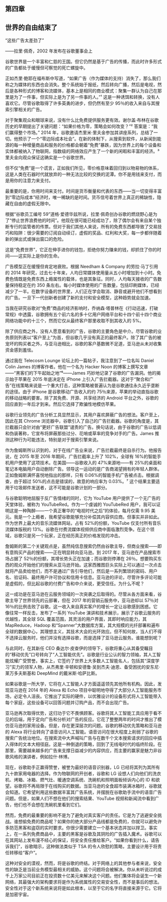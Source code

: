 ## 第四章

## 世界的自由结束了

“这些广告太差劲了”

——拉里·佩奇，2002 年发布在谷歌董事会上

谷歌世界是一个丰富和仁慈的王国。但它仍然是基于广告的传播，而此时许多形式的广告都处于缓慢但可察觉的死亡螺旋中。

正如杰里·鲍耶在福布斯中写道，“如果广告（作为媒体的支持）消失了，那么我们称之为媒体的东西也会消失。整个系统始于报纸，然后转向广播，然后是电视，然后是各种形式的博客和流媒体，基本上是相同的商业模式：聚集一群认为自己在那里是为了一件事，但实际上是为了另一件事的人。”¹ 这是一种诱饵和转换，没有人喜欢它。尽管谷歌取得了许多英勇的进步，但仍然有至少 95％的收入来自与其搜索引擎相关的广告。

对于聚集观众和眼球来说，没有什么比免费提供服务更有效。谢尔盖·布林在谷歌历史的早期提出了关键问题：“如果价格为零，策略会如何改变？”² 答案是：“我们赢得整个市场。” 2014 年，谷歌邀请杰里米·里夫金参加其讲座系列，总结了一切。他预示了一个“零边际成本社会”。在新的体制下，从搜索到软件，从新闻到能源的每一种增量商品和服务的价格都会朝着“免费”暴跌，因为世界上的每个设备和实体都被纳入了物联网，指数级的网络效应产生了一个新的闲暇和丰富的经济。³ 里夫金向观众保证这确实是一个谷歌世界。

但不仅“免费”是一个谎言，正如我们所见，零价格意味着回归到以物易物的体系，这是人类在石器时代就放弃的一种无法比较的交换的泥潭。你不是用钱来支付，而是用你的注意力来支付。

最重要的是，你用时间来支付。时间是货币衡量和代表的东西——当一切变得丰富到“零边际成本”经济时，唯一稀缺的是时间。货币信号着世界上真正的稀缺性，隐藏在自由的虚假无限中。

根据“谷歌员工编号 59”道格·爱德华兹所说，拉里·佩奇创办谷歌的燃烧野心是为了“停止世界浪费他的时间”。他现在很可能已经成功了，除了偶尔会有来自某个独断专行的监管者的传票。但对于我们其他人来说，所有的免费东西都导致了交易技巧和陷阱：很少需要的订阅自动续订，虚假的奖品、红利和大奖，每一步都伴随着新的弹出式或弹出窗口的危险。

这是“免费世界”，它正在伸手进你的钱包，拒绝你努力赚来的钱，却抓住了你的时间——这实际上是你的生命。

广告模型正在缓慢但肯定地衰败。根据 Needham & Company 的劳拉·马丁引用的 2014 年研究，过去七十年来，人均日常媒体使用量从五小时增加到十小时。免费色情既是免费东西上瘾属性的载体，也是其象征。同时，人均每天接收的广告数量保持稳定在约 350 条左右。每小时媒体使用的广告数量，包括印刷媒体，已经减少了一半。在数字设备的世界里，人们正在学会取消、静音或避开他们不想看到的广告。一旦下一代创新者创建了新的支付和安全模型，这种趋势就会加速。

当我在研究谷歌对“免费”商品的经济影响时，乔纳森·塔普林在《行动迅速，打破常规》中透露，谷歌拥有五个前六名的多十亿用户网络平台和十四个前十四个商业网络功能中的十三个，然而它仅从最终客户那里收取不到其收入的 5%。

除了供应商之外，没有人愿意看到的广告，谷歌的主要角色是中介。尽管谷歌的业务原则列表以“客户至上”为首，但谷歌几乎没有真正的最终客户。除了其广告的被宠坏的购买者之外，与亚马逊相比，谷歌的客户基数微不足道，亚马逊从未对收集资金感到羞怯。

通过我在 Telecosm Lounge 论坛上的一篇帖子，我注意到了一位名叫 Daniel Colin James 的博客作者。他在一个名为 Hacker Noon 的博客上撰写文章——“黑客们的下午起始之地”⁶——James 巧妙地记录了谷歌的广告漏洞。他的揭示始于苹果在 2015 年底决定在 iPhone 上引入广告拦截器。这对于“聚合和广告”在线策略来说是一个重大打击，这种策略被普遍认为是谷歌通往永久近乎垄断的途径。由于 iPhone 是谷歌移动广告收入的约 75％来源，苹果的举动直指谷歌的移动战略的要害。除了其免费、开源、共享经济的 Android 平台之外，谷歌的回应直到一年后才到来。然后它选择了欺骗性地模仿苹果。

谷歌行业领先的广告分析工具显然显示，其用户喜欢屏蔽广告的想法。客户至上，因此在其 Chrome 浏览器中，谷歌引入了自己的广告拦截器。谷歌的角度是，其拦截器只会针对由“更好广告联盟”谴责的广告。换句话说，由于谷歌的广告以低调和伪装著称，它宣布将屏蔽那些过分、花哨或草率的竞争对手的广告。James 推测这种行为可能违法，特别是对于搜索引擎来说。

作为詹姆斯所认识到的，对于在线广告业来说，广告拦截最终是自杀行为。他报告说，在 2015 年至 2016 年期间，广告拦截率上升了 102%，全球有 16%的智能手机用户使用了这项技术。在美国——谷歌收入的 47%来源地——有 25%的桌面和笔记本电脑用户自动删除广告。领导这一运动的是广告商渴望拥有的年轻人群体。正如詹姆斯满怀喜悦地指出的那样，只有 0.06%的智能手机广告被点击。根据调查，由于超过 50%的点击是错误的，故意的响应率为 0.03%。⁷ 这个结果主要适用于垃圾邮件发送者，这不可能是谷歌计划的一部分。

与谷歌聪明地屈服于反广告情绪的同时，它为 YouTube 用户提供了一个无广告的天堂体验，被称为 YouTubeRed。作为一个虔诚的 YouTubeRed 用户，我可以证明这是一种陶醉——一个真正奢华的“电视时代之后”的体验，每月仅需 9.95 美元。我是一个上瘾者，我希望谷歌能够充分补偿其内容供应商。但事实并非如此。作为世界上最大的音乐流媒体网站，占有 52%的份额，YouTube 仅支付所有音乐流媒体版税的 13%。谷歌在付费流媒体视频供应商中面临激烈竞争。在这个领域，谷歌只是另一个玩家，正在经历真正的价格发现的冲击。

詹姆斯的第二个关键观点是，虽然纯信息搜索仍然由谷歌主导，但商业搜索——即有意购买产品的搜索——正在明显转向亚马逊。到 2017 年，亚马逊在产品搜索市场占据了 52％的份额，其增长势头正在加速；而谷歌则停滞在 26％。想要购买东西的观众开始他们的搜索从亚马逊开始。这家西雅图巨头实际上可以通过一次点击就将产品卖给他们，而不是通过广告引导他们，然后是一系列繁琐的密码、用户名、验证码、最终用户许可协议和信用卡信息。亚马逊的评论，尽管许多评论可能是虚假的，但比起谷歌的付费广告和中介来说，更受信任。为什么不呢？

这一成功是在亚马逊在云服务领域的一次突袭之后取得的。尽管从各方面来看，谷歌主导了世界领先的云部署，但在 2017 年的营销云服务中，亚马逊却以 57％对 16％的比例击败了谷歌。这一收入来自真实客户的增长一定让谷歌感到困惑。它像往常一样反击，发布了一系列 YouTube 演讲和技术展示，展示了谷歌云服务的优越性，其全球 SQL 覆盖范围，其灵活的用户界面，其即时响应能力，其 MapReduce，Hadoop 和“Spanner”大数据库方案，其大规模的光纤部署和遍布全球的数据中心，其理想主义，其技术大会的光环效应。但不知何故，当人们不得不选择云服务时，他们并没有选择谷歌，而是选择了亚马逊云服务。谁能想到呢？

与此同时，在其新任 CEO 桑达尔·皮查伊的领导下，谷歌将重心从其备受瞩目的“移动优先”口号转向了“人工智能优先”。谷歌是行业公认的智力领袖，其人工智能炫耀广受赞誉。事实上，它签约了世界上大多数人工智能名人，包括其“深度学习”实力的领军人物，从杰弗里·辛顿和安德鲁·吴到杰夫·迪恩、备受困扰的安东尼·莱万多夫斯基和 DeepMind 的戴米斯·哈萨比斯。

如果谷歌是一所大学，它将在人工智能人才方面遥遥领先其他所有机构。因此，发现亚马逊在 2014 年的 Alexa 和 Echo 项目中聪明地夺得了大部分人工智能服务市场，必定令人沮丧。它推出了实际的硬件，以优雅设计的设备形式将人工智能带入每个家庭，这些设备可以回答问题并订购产品，而不会出现广告。

亚马逊再次取得优势，这归功于它不畏惧顾客。谷歌将其人工智能工具应用于看不见的后端，用于定向广告和分析对广告的反应。它花了整整两年的时间才推出了模仿亚马逊的家用设备。但是，存在更深层次的问题。谷歌的移动优先策略和亚马逊的 Alexa 将行业转向了语音访问人工智能。语音访问在很大程度上削弱了谷歌的搜索广告统治地位。在搜索流中大声喊叫广告与在数千个文本搜索请求的回应中插入得体的文本大相径庭。这是一种倒退的策略，回到了无线电时代的临终阶段。在那里，需要越来越多的广告来支撑日益减少的内容供应，而主要的赢家是魅力非谷歌风格的演讲者，例如拉什·林博。

现在，谷歌助手正赢得赞誉，被誉为最好的语音识别器，LG 已经将其列为其所有九十款家用电器的选择。作为物联网的开创者，谷歌和 LG 设想人们向他们的洗衣机、烤箱、冰箱、燃气灶、暖通空调系统、洗碗机和照明面板倾诉内心的 ID 和欲望。谷歌将不再局限于在线购买的数据。当亚马逊的全食超市装满冰箱时，谷歌就会知道。它希望利用这些数据丰富其广告系统，并摆脱在谷歌助手流中的语音广告问题。但是，如果人们不想在他们的搜索结果、YouTube 视频和新闻流中看到广告，他们也不会想在洗碗机里看到它们。

然而，免费的最重要的影响不是为了避免对真实客户的责任。它是为了逃避安全挑战。谁想偷免费的商品呢？如果你的绝大部分产品线都是免费的，你就可以避免许多防范黑客和盗窃的实时要求。你很少需要建立一个基本状态并加以捍卫。事实上，在一系列免费商品中，主要的黑客是谷歌及其阴险的广告插入魔术。谷歌可以在其网站上发布漫不经心的保证，将安全责任推给客户。“如果你看到什么，请告诉我们”，谷歌暗示，这种做法类似于 TSA 的令人欣慰的策略，主要设计用于将责任转移给“客户”。

这种对安全的漠视，然而，将是谷歌的终结。对于网络上的其他参与者来说，安全性的缺乏是当前业务模型最相关的威胁。这个问题将会被解决。你从未听说过的成千上万家公司目前正在投资数十亿美元来解决这个问题。他们集体将会诞生一个新网络，其最强大的架构要求将是作为系统属性的交易安全性，而不是事后的想法。安全性对于这个新系统来说将是如此根本，以至于它的名字将直接来源于它。它将是加密宇宙。
